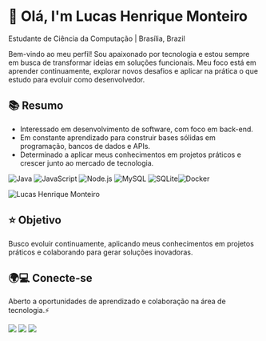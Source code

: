 # 👋 Olá, I'm Lucas Henrique Monteiro

Estudante de Ciência da Computação | Brasília, Brazil

Bem-vindo ao meu perfil!
Sou apaixonado por tecnologia e estou sempre em busca de transformar ideias em soluções funcionais. Meu foco está em aprender continuamente, explorar novos desafios e aplicar na prática o que estudo para evoluir como desenvolvedor.

## 📚 Resumo
- Interessado em desenvolvimento de software, com foco em back-end.
- Em constante aprendizado para construir bases sólidas em programação, bancos de dados e APIs.
- Determinado a aplicar meus conhecimentos em projetos práticos e crescer junto ao mercado de tecnologia.

 ![Java](https://img.shields.io/badge/Java-%23ED8B00.svg?style=for-the-badge&logo=openjdk&logoColor=white)
![JavaScript](https://img.shields.io/badge/-JavaScript-%23F7DF1E?style=for-the-badge&logo=javascript&logoColor=white) ![Node.js](https://img.shields.io/badge/-Node.js-%23339933?style=for-the-badge&logo=node.js&logoColor=white) ![![MySQL](https://img.shields.io/badge/-MySQL-%234479A1?style=for-the-badge&logo=mysql&logoColor=white)](https://www.mysql.com/) ![SQLite](https://img.shields.io/badge/sqlite-%2307405e.svg?style=for-the-badge&logo=sqlite&logoColor=white)![Docker](https://img.shields.io/badge/Docker-2496ED?style=for-the-badge&logo=docker&logoColor=white)

![Lucas Henrique Monteiro](https://github-readme-stats.vercel.app/api?username=Lucasmonnteiro&show_icons=true) 

## ⭐ Objetivo
Busco evoluir continuamente, aplicando meus conhecimentos em projetos práticos e colaborando para gerar soluções inovadoras.

## 🌍💻 Conecte-se
Aberto a oportunidades de aprendizado e colaboração na área de tecnologia.⚡

  <div> 
  <a href="https://www.instagram.com/lucasmonnteiro_/" target="_blank"><img src="https://img.shields.io/badge/-Instagram-%23E4405F?style=for-the-badge&logo=instagram&logoColor=white" target="_blank"></a>
  <a href = "mailto:lucmont00@gmail.com"><img src="https://img.shields.io/badge/-Gmail-%23333?style=for-the-badge&logo=gmail&logoColor=white" target="_blank"></a>
  <a href="https://www.linkedin.com/in/lucas-monteiro-309365227/" target="_blank"><img src="https://img.shields.io/badge/-LinkedIn-%230077B5?style=for-the-badge&logo=linkedin&logoColor=white" target="_blank"></a> 
</div>
